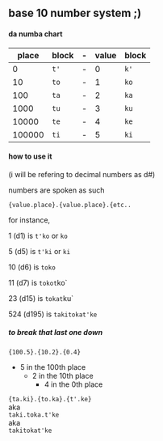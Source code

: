 ## base 10 number system ;)

#### da numba chart
|place|block|-|value|block|
|---|---|---|---|---|
|0     |`t'`|-|0|`k'`|
|10    |`to`|-|1|`ko`|
|100   |`ta`|-|2|`ka`|
|1000  |`tu`|-|3|`ku`|
|10000 |`te`|-|4|`ke`|
|100000|`ti`|-|5|`ki`|

#### how to use it
(i will be refering to decimal numbers as d#)

numbers are spoken as such

```{value.place}.{value.place}.{etc..```

for instance,

1 (d1) is `t'ko` or `ko`

5 (d5) is `t'ki` or `ki`

10 (d6) is `toko`

11 (d7) is `tokot`ko`

23 (d15) is `tokat`ku`

524 (d195) is `takitokat'ke`

##### to break that last one down

`{100.5}.{10.2}.{0.4}`
+ 5 in the 100th place
  + 2 in the 10th place
    + 4 in the 0th place

`{ta.ki}.{to.ka}.{t'.ke}`\
aka\
`taki.toka.t'ke`\
aka\
`takitokat'ke`
